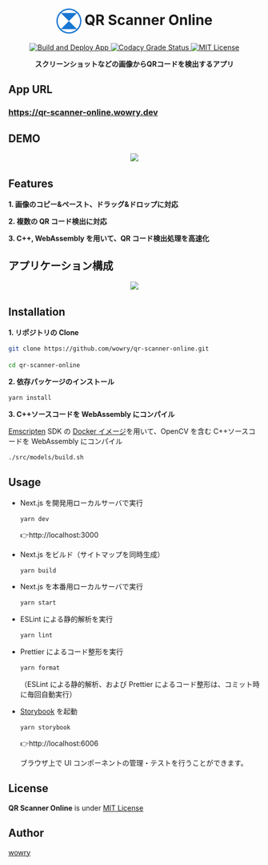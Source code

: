 <h1 align="center">
  <img align="center" height="50px" src='./assets/favicon.png'></img> QR Scanner Online
</h1>

<p align="center">
  <a href="https://github.com/wowry/qr-scanner-online/actions/workflows/main.yml">
    <img src="https://github.com/wowry/qr-scanner-online/actions/workflows/main.yml/badge.svg" alt="Build and Deploy App" />
  </a>

  <a href="https://www.codacy.com/gh/wowry/qr-scanner-online/dashboard?utm_source=github.com&utm_medium=referral&utm_content=wowry/qr-scanner-online&utm_campaign=Badge_Grade">
    <img src="https://app.codacy.com/project/badge/Grade/7b1fc129a21f4dad94fcf4d9a8dc3cc9" alt="Codacy Grade Status" />
  </a>

  <a href="https://github.com/wowry/qr-scanner-online/blob/main/LICENSE">
    <img src="https://img.shields.io/github/license/wowry/qr-scanner-online?style=plastic" alt="MIT License" />
  </a>
</p>

<p align="center">
  <b>スクリーンショットなどの画像からQRコードを検出するアプリ</b>
</p>

## App URL

### **https://qr-scanner-online.wowry.dev**

## DEMO

<p align="center">
  <img src="https://user-images.githubusercontent.com/35371161/149203839-9cd4f403-8c56-4333-bae8-67ee97aa194e.gif"></img>
</p>

## Features

**1. 画像のコピー&ペースト、ドラッグ&ドロップに対応**

**2. 複数の QR コード検出に対応**

**3. C++, WebAssembly を用いて、QR コード検出処理を高速化**

## アプリケーション構成

<p align="center">
  <img src="https://user-images.githubusercontent.com/35371161/148780298-24b46f8b-cc75-4006-a4f9-4fc3228d24f1.png"></img>
</p>

## Installation

**1. リポジトリの Clone**

```sh
git clone https://github.com/wowry/qr-scanner-online.git

cd qr-scanner-online
```

**2. 依存パッケージのインストール**

```sh
yarn install
```

**3. C++ソースコードを WebAssembly にコンパイル**

[Emscripten](https://emscripten.org/#) SDK の [Docker イメージ](https://hub.docker.com/r/emscripten/emsdk)を用いて、OpenCV を含む C++ソースコードを WebAssembly にコンパイル

```sh
./src/models/build.sh
```

## Usage

- Next.js を開発用ローカルサーバで実行

  ```sh
  yarn dev
  ```

  👉http://localhost:3000

- Next.js をビルド（サイトマップを同時生成）

  ```sh
  yarn build
  ```

- Next.js を本番用ローカルサーバで実行

  ```sh
  yarn start
  ```

- ESLint による静的解析を実行

  ```sh
  yarn lint
  ```

- Prettier によるコード整形を実行

  ```sh
  yarn format
  ```

  （ESLint による静的解析、および Prettier によるコード整形は、コミット時に毎回自動実行）

- [Storybook](https://storybook.js.org/) を起動

  ```sh
  yarn storybook
  ```

  👉http://localhost:6006

  ブラウザ上で UI コンポーネントの管理・テストを行うことができます。

## License

**QR Scanner Online** is under [MIT License](https://github.com/wowry/qr-scanner-online/blob/main/LICENSE)

## Author

[wowry](https://github.com/wowry)
